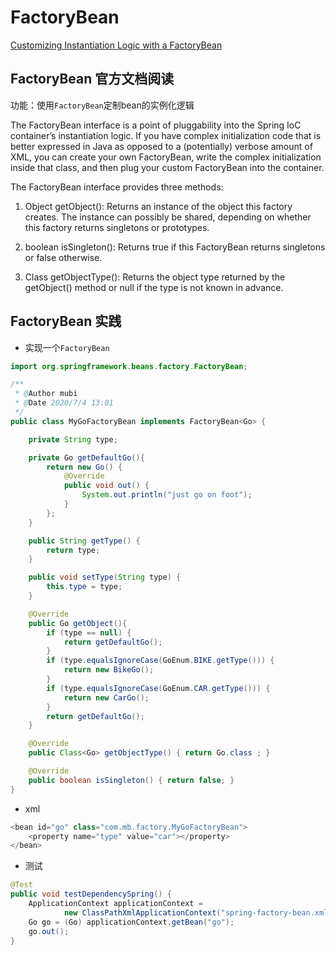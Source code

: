 # FactoryBean

<a href="https://docs.spring.io/spring/docs/5.1.3.RELEASE/spring-framework-reference/core.html#beans-factory-extension-factorybean" target="_blank">Customizing Instantiation Logic with a FactoryBean</a>

## FactoryBean 官方文档阅读

功能：使用`FactoryBean`定制bean的实例化逻辑

The FactoryBean interface is a point of pluggability into the Spring IoC container’s instantiation logic. If you have complex initialization code that is better expressed in Java as opposed to a (potentially) verbose amount of XML, you can create your own FactoryBean, write the complex initialization inside that class, and then plug your custom FactoryBean into the container.

The FactoryBean interface provides three methods:

1. Object getObject(): Returns an instance of the object this factory creates. The instance can possibly be shared, depending on whether this factory returns singletons or prototypes.

2. boolean isSingleton(): Returns true if this FactoryBean returns singletons or false otherwise.

3. Class getObjectType(): Returns the object type returned by the getObject() method or null if the type is not known in advance.

## FactoryBean 实践

* 实现一个`FactoryBean`


```java
import org.springframework.beans.factory.FactoryBean;

/**
 * @Author mubi
 * @Date 2020/7/4 13:01
 */
public class MyGoFactoryBean implements FactoryBean<Go> {

	private String type;

	private Go getDefaultGo(){
		return new Go() {
			@Override
			public void out() {
				System.out.println("just go on foot");
			}
		};
	}

	public String getType() {
		return type;
	}

	public void setType(String type) {
		this.type = type;
	}

	@Override
	public Go getObject(){
		if (type == null) {
			return getDefaultGo();
		}
		if (type.equalsIgnoreCase(GoEnum.BIKE.getType())) {
			return new BikeGo();
		}
		if (type.equalsIgnoreCase(GoEnum.CAR.getType())) {
			return new CarGo();
		}
		return getDefaultGo();
	}

	@Override
	public Class<Go> getObjectType() { return Go.class ; }

	@Override
	public boolean isSingleton() { return false; }
}
```

* xml

```java
<bean id="go" class="com.mb.factory.MyGoFactoryBean">
    <property name="type" value="car"></property>
</bean>
```

* 测试

```java
@Test
public void testDependencySpring() {
    ApplicationContext applicationContext =
            new ClassPathXmlApplicationContext("spring-factory-bean.xml");
    Go go = (Go) applicationContext.getBean("go");
    go.out();
}
```

